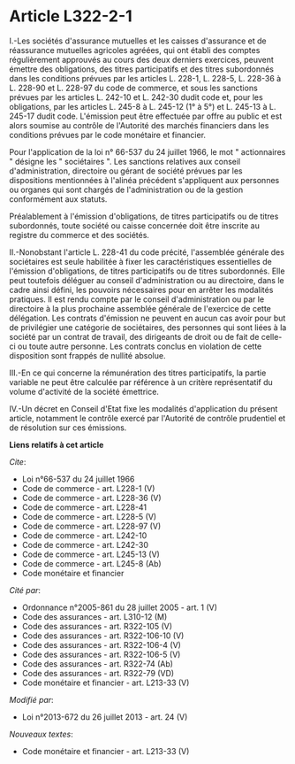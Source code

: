 # Article L322-2-1

I.-Les sociétés d'assurance mutuelles et les caisses d'assurance et de réassurance mutuelles agricoles agréées, qui ont
établi des comptes régulièrement approuvés au cours des deux derniers exercices, peuvent émettre des obligations, des titres
participatifs et des titres subordonnés dans les conditions prévues par les articles L. 228-1, L. 228-5, L. 228-36 à L.
228-90 et L. 228-97 du code de commerce, et sous les sanctions prévues par les articles L. 242-10 et L. 242-30 dudit code et,
pour les obligations, par les articles L. 245-8 à L. 245-12 (1° à 5°) et L. 245-13 à L. 245-17 dudit code. L'émission peut
être effectuée par offre au public et est alors soumise au contrôle de l'Autorité des marchés financiers dans les conditions
prévues par le code monétaire et financier. 

Pour l'application de la loi n° 66-537 du 24 juillet 1966, le mot " actionnaires " désigne les " sociétaires ". Les sanctions
relatives aux conseil d'administration, directoire ou gérant de société prévues par les dispositions mentionnées à l'alinéa
précédent s'appliquent aux personnes ou organes qui sont chargés de l'administration ou de la gestion conformément aux
statuts. 

Préalablement à l'émission d'obligations, de titres participatifs ou de titres subordonnés, toute société ou caisse concernée
doit être inscrite au registre du commerce et des sociétés. 

II.-Nonobstant l'article L. 228-41 du code précité, l'assemblée générale des sociétaires est seule habilitée à fixer les
caractéristiques essentielles de l'émission d'obligations, de titres participatifs ou de titres subordonnés. Elle peut
toutefois déléguer au conseil d'administration ou au directoire, dans le cadre ainsi défini, les pouvoirs nécessaires pour en
arrêter les modalités pratiques. Il est rendu compte par le conseil d'administration ou par le directoire à la plus prochaine
assemblée générale de l'exercice de cette délégation. Les contrats d'émission ne peuvent en aucun cas avoir pour but de
privilégier une catégorie de sociétaires, des personnes qui sont liées à la société par un contrat de travail, des dirigeants
de droit ou de fait de celle-ci ou toute autre personne. Les contrats conclus en violation de cette disposition sont frappés
de nullité absolue. 

III.-En ce qui concerne la rémunération des titres participatifs, la partie variable ne peut être calculée par référence à un
critère représentatif du volume d'activité de la société émettrice. 

IV.-Un décret en Conseil d'Etat fixe les modalités d'application du présent article, notamment le contrôle exercé par
l'Autorité de contrôle prudentiel et de résolution sur ces émissions.

**Liens relatifs à cet article**

_Cite_:

  - Loi n°66-537 du 24 juillet 1966
  - Code de commerce - art. L228-1 (V)
  - Code de commerce - art. L228-36 (V)
  - Code de commerce - art. L228-41
  - Code de commerce - art. L228-5 (V)
  - Code de commerce - art. L228-97 (V)
  - Code de commerce - art. L242-10
  - Code de commerce - art. L242-30
  - Code de commerce - art. L245-13 (V)
  - Code de commerce - art. L245-8 (Ab)
  - Code monétaire et financier

_Cité par_:

  - Ordonnance n°2005-861 du 28 juillet 2005 - art. 1 (V)
  - Code des assurances - art. L310-12 (M)
  - Code des assurances - art. R322-105 (V)
  - Code des assurances - art. R322-106-10 (V)
  - Code des assurances - art. R322-106-4 (V)
  - Code des assurances - art. R322-106-5 (V)
  - Code des assurances - art. R322-74 (Ab)
  - Code des assurances - art. R322-79 (VD)
  - Code monétaire et financier - art. L213-33 (V)

_Modifié par_:

  - Loi n°2013-672 du 26 juillet 2013 - art. 24 (V)

_Nouveaux textes_:

  - Code monétaire et financier - art. L213-33 (V)
